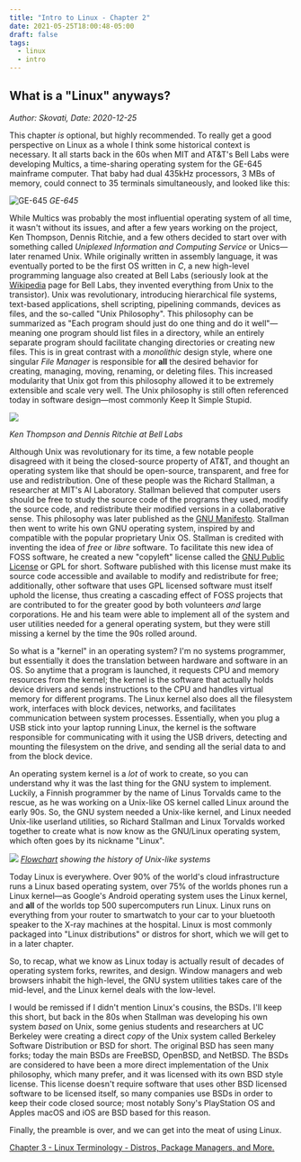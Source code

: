 ```yaml
---
title: "Intro to Linux - Chapter 2"
date: 2021-05-25T18:00:48-05:00
draft: false
tags:
  - linux
  - intro
---
```


## What is a "Linux" anyways?
*Author: Skovati, Date: 2020-12-25*

This chapter *is* optional, but highly recommended. To really get a good perspective on Linux as a whole I think some historical context is necessary. It all starts back in the 60s when MIT and AT&T's Bell Labs were developing Multics, a time-sharing operating system for the GE-645 mainframe computer. That baby had dual 435kHz processors, 3 MBs of memory, could connect to 35 terminals simultaneously, and looked like this: 

![GE-645](/GE645.jpg "GE-645")
*GE-645*

While Multics was probably the most influential operating system of all time, it wasn't without its issues, and after a few years working on the project, Ken Thompson, Dennis Ritchie, and a few others decided to start over with something called *Uniplexed Information and Computing Service* or Unics—later renamed Unix. While originally written in assembly language, it was eventually ported to be the first OS written in *C*, a new high-level programming language also created at Bell Labs (seriously look at the [Wikipedia](https://en.wikipedia.org/wiki/Bell_Labs) page for Bell Labs, they invented everything from Unix to the transistor). Unix was revolutionary, introducing hierarchical file systems, text-based applications, shell scripting, pipelining commands, devices as files, and the so-called "Unix Philosophy". This philosophy can be summarized as "Each program should just do one thing and do it well"—meaning one program should list files in a directory, while an entirely separate program should facilitate changing directories or creating new files. This is in great contrast with a *monolithic* design style, where one singular *File Manager* is responsible for **all** the desired behavior for creating, managing, moving, renaming, or deleting files. This increased modularity that Unix got from this philosophy allowed it to be extremely extensible and scale very well. The Unix philosophy is still often referenced today in software design—most commonly Keep It Simple Stupid.

![](https://upload.wikimedia.org/wikipedia/commons/thumb/1/1b/Ken_Thompson_and_Dennis_Ritchie--1973.jpg/300px-Ken_Thompson_and_Dennis_Ritchie--1973.jpg)

*Ken Thompson and Dennis Ritchie at Bell Labs*

Although Unix was revolutionary for its time, a few notable people disagreed with it being the closed-source property of AT&T, and thought an operating system like that should be open-source, transparent, and free for use and redistribution. One of these people was the Richard Stallman, a researcher at MIT's AI Laboratory. Stallman believed that computer users should be free to study the source code of the programs they used, modify the source code, and redistribute their modified versions in a collaborative sense. This philosophy was later published as the [GNU Manifesto](https://www.gnu.org/gnu/manifesto.html). Stallman then went to write his own GNU operating system, inspired by and compatible with the popular proprietary Unix OS. Stallman is credited with inventing the idea of *free* or *libre* software. To facilitate this new idea of FOSS software, he created a new "copyleft" license called the [GNU Public License](https://www.gnu.org/licenses/gpl-3.0.html) or GPL for short. Software published with this license must make its source code accessible and available to modify and redistribute for free; additionally, other software that uses GPL licensed software must itself uphold the license, thus creating a cascading effect of FOSS projects that are contributed to for the greater good by both volunteers *and* large corporations. He and his team were able to implement all of the system and user utilities needed for a general operating system, but they were still missing a kernel by the time the 90s rolled around.

So what is a "kernel" in an operating system? I'm no systems programmer, but essentially it does the translation between hardware and software in an OS. So anytime that a program is launched, it requests CPU and memory resources from the kernel; the kernel is the software that actually holds device drivers and sends instructions to the CPU and handles virtual memory for different programs. The Linux kernel also does all the filesystem work, interfaces with block devices, networks, and facilitates communication between system processes. Essentially, when you plug a USB stick into your laptop running Linux, the kernel is the software responsible for communicating with it using the USB drivers, detecting and mounting the filesystem on the drive, and sending all the serial data to and from the block device. 

An operating system kernel is a *lot* of work to create, so you can understand why it was the last thing for the GNU system to implement. Luckily, a Finnish programmer by the name of Linus Torvalds came to the rescue, as he was working on a Unix-like OS kernel called Linux around the early 90s. So, the GNU system needed a Unix-like kernel, and Linux needed Unix-like userland utilities, so Richard Stallman and Linux Torvalds worked together to create what is now know as the GNU/Linux operating system, which often goes by its nickname "Linux".

![](https://upload.wikimedia.org/wikipedia/commons/thumb/7/77/Unix_history-simple.svg/1200px-Unix_history-simple.svg.png)
[*Flowchart*](https://upload.wikimedia.org/wikipedia/commons/thumb/7/77/Unix_history-simple.svg/1200px-Unix_history-simple.svg.png) *showing the history of Unix-like systems*

Today Linux is everywhere. Over 90% of the world's cloud infrastructure runs a Linux based operating system, over 75% of the worlds phones run a Linux kernel—as Google's Android operating system uses the Linux kernel, and **all** of the worlds top 500 supercomputers run Linux. Linux runs on everything from your router to smartwatch to your car to your bluetooth speaker to the X-ray machines at the hospital. Linux is most commonly packaged into "Linux distributions" or distros for short, which we will get to in a later chapter.

So, to recap, what we know as Linux today is actually result of decades of operating system forks, rewrites, and design. Window managers and web browsers inhabit the high-level, the GNU system utilities takes care of the mid-level, and the Linux kernel deals with the low-level. 

I would be remissed if I didn't mention Linux's cousins, the BSDs. I'll keep this short, but back in the 80s when Stallman was developing his own system *based* on Unix, some genius students and researchers at UC Berkeley were creating a direct *copy* of the Unix system called Berkeley Software Distribution or BSD for short. The original BSD has seen many forks; today the main BSDs are FreeBSD, OpenBSD, and NetBSD. The BSDs are considered to have been a more direct implementation of the Unix philosophy, which many prefer, and it was licensed with its own BSD style license. This license doesn't require software that uses other BSD licensed software to be licensed itself, so many companies use BSDs in order to keep their code closed source; most notably Sony's PlayStation OS and Apples macOS and iOS are BSD based for this reason.

Finally, the preamble is over, and we can get into the meat of using Linux.

[Chapter 3 - Linux Terminology - Distros, Package Managers, and More.](/articles/linux/intro/ch3)
